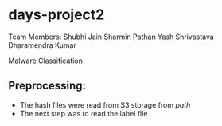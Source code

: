 # days-project2
Team Members: 
Shubhi Jain
Sharmin Pathan
Yash Shrivastava
Dharamendra Kumar

Malware Classification

Preprocessing:
-------------
- The hash files were read from S3 storage from *path*
- The next step was to read the label file

